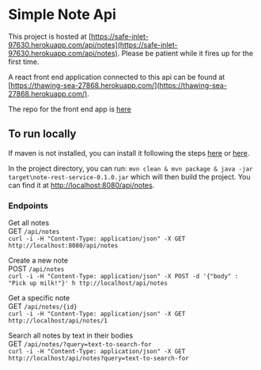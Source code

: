 # Simple Note Api

This project is hosted at [https://safe-inlet-97630.herokuapp.com/api/notes](https://safe-inlet-97630.herokuapp.com/api/notes). Please be patient while it fires up for the first time.

A react front end application connected to this api can be found at [https://thawing-sea-27868.herokuapp.com/](https://thawing-sea-27868.herokuapp.com/).

The repo for the front end app is [here](https://github.com/janouser11/noteapp)

## To run locally

If maven is not installed, you can install it following the steps [here](http://blog.netgloo.com/2014/08/14/installing-maven-on-mac-os-x-without-homebrew/) or [here](https://maven.apache.org/install.html).

In the project directory, you can run: `mvn clean & mvn package & java -jar target\note-rest-service-0.1.0.jar` which will then build the project. You can find it at [http://localhost:8080/api/notes](http://localhost:8080/api/notes).

### Endpoints

Get all notes </br>
GET `/api/notes`</br>
`curl -i -H "Content-Type: application/json" -X GET http://localhost:8080/api/notes`

Create a new note</br>
POST `/api/notes`</br>
`curl -i -H "Content-Type: application/json" -X POST -d '{"body" : "Pick up milk!"}' h ttp://localhost/api/notes`

Get a specific note</br>
GET `/api/notes/{id}`</br>
`curl -i -H "Content-Type: application/json" -X GET http://localhost/api/notes/1`

Search all notes by text in their bodies</br>
GET `/api/notes/?query=text-to-search-for`</br>
`curl -i -H "Content-Type: application/json" -X GET http://localhost/api/notes?query=text-to-search-for`
